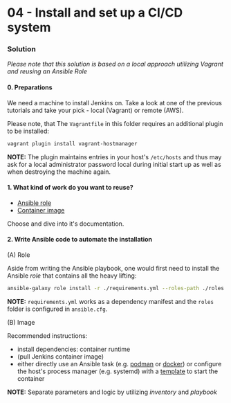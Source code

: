 04 - Install and set up a CI/CD system
======================================


### Solution

*Please note that this solution is based on a local approach utilizing Vagrant and
reusing an Ansible Role*


#### 0. Preparations

We need a machine to install Jenkins on. Take a look at one of the previous
tutorials and take your pick - local (Vagrant) or remote (AWS).

Please note, that The `Vagrantfile` in this folder requires an additional plugin to
be installed:

```bash
vagrant plugin install vagrant-hostmanager
```

__NOTE:__ The plugin maintains entries in your host's `/etc/hosts` and thus may ask
for a local administrator password local during initial start up as well as when
destroying the machine again.

#### 1. What kind of work do you want to reuse?

* [Ansible role](https://github.com/geerlingguy/ansible-role-jenkins)
* [Container image](https://github.com/jenkinsci/docker/blob/master/README.md)

Choose and dive into it's documentation.

#### 2. Write Ansible code to automate the installation

(A) Role 

Aside from writing the Ansible playbook, one would first need to install the Ansible
*role* that contains all the heavy lifting:

```bash
ansible-galaxy role install -r ./requirements.yml --roles-path ./roles
```

__NOTE:__ `requirements.yml` works as a dependency manifest and the `roles` folder
is configured in `ansible.cfg`.

(B) Image

Recommended instructions:

* install dependencies: container runtime
* (pull Jenkins container image)
* either directly use an Ansible task
  (e.g. [podman](https://docs.ansible.com/ansible/2.10/collections/containers/podman/podman_container_module.html)
  or [docker](https://docs.ansible.com/ansible/latest/collections/community/general/docker_container_module.html))
  or configure the host's process manager (e.g. systemd) with a
  [template](http://docs.ansible.com/ansible/2.10/collections/ansible/builtin/template_module.html)
  to start the container


__NOTE:__ Separate parameters and logic by utilizing *inventory* and *playbook* 
